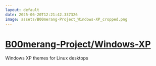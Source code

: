 ```yaml
---
layout: default
date: 2025-06-20T12:21:42.337326
image: assets/B00merang-Project_Windows-XP_cropped.png
---
```


# [B00merang-Project/Windows-XP](https://github.com/B00merang-Project/Windows-XP)

Windows XP themes for Linux desktops
